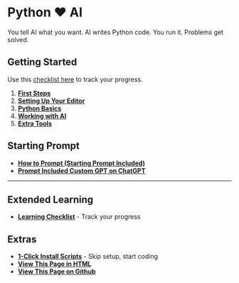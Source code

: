 # Python ❤️ AI

You tell AI what you want. AI writes Python code. You run it. Problems get solved.


## Getting Started

Use this [checklist here](docs/getting-started.md) to track your progress.

1. **[First Steps](docs/first-steps.md)**
2. **[Setting Up Your Editor](docs/editors.md)**
3. **[Python Basics](docs/the-basics.md)**
4. **[Working with AI](docs/how-to-use-with-ai.md)**
5. **[Extra Tools](docs/additional-tools-and-resources.md)**

## Starting Prompt

- **[How to Prompt (Starting Prompt Included)](docs/starting-prompt.md)**
- **[Prompt Included Custom GPT on ChatGPT](docs/custom-gpt.md)**

---

## Extended Learning

- **[Learning Checklist](docs/learning-checklist.md)** - Track your progress

## Extras

- **[1-Click Install Scripts](docs/installers.md)** - Skip setup, start coding
- **[View This Page in HTML](http://johnvilsack.com/python-notes)**
- **[View This Page on Github](https://github.com/johnvilsack/python-notes)**

